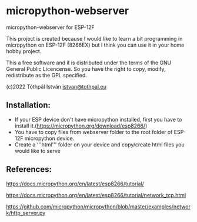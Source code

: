 # micropython-webserver
micropython-webserver for ESP-12F

This project is created because I would like to learn a bit programming in micropython on ESP-12F (8266EX) but I think you can use it in your home hobby project.

This a free software and it is distributed under the terms of the GNU General Public Licencense. So you have the right to copy, modify, redistribute as the GPL specified.

(c)2022 Tóthpál István <istvan@tothpal.eu>

Installation:
-------------

- If your ESP device don't have micropython installed, first you have to install it.(https://micropython.org/download/esp8266/)
- You have to copy files from webserver folder to the root folder of ESP-12F micropython device.
- Create a '''html''' folder on your device and copy/create html files you would like to serve


References:
-----------
https://docs.micropython.org/en/latest/esp8266/tutorial/

https://docs.micropython.org/en/latest/esp8266/tutorial/network_tcp.html

https://github.com/micropython/micropython/blob/master/examples/network/http_server.py
